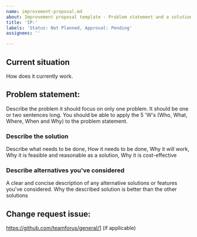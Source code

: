 ```yaml
---
name: improvement-proposal.md
about: Improvement proposal template - Problem statement and a solution
title: 'IP:'
labels: 'Status: Not Planned, Approval: Pending'
assignees: ''

---
```


## Current situation
How does it currently work.

## Problem statement:
Describe the problem it should focus on only one problem. It should be one or two sentences long. You should be able to apply the 5 'W's (Who, What, Where, When and Why) to the problem statement. 

### Describe the solution
Describe what needs to be done, How it needs to be done, Why it will work, Why it is feasible and reasonable as a solution, Why it is cost-effective

### Describe alternatives you've considered
A clear and concise description of any alternative solutions or features you've considered. Why the described solution is better than the other solutions

## Change request issue:
https://github.com/teamforus/general/1 (if applicable)
